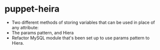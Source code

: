 # puppet-heira
- Two different methods of storing variables that can be used in place of any attribute:
- The params pattern, and Hiera
- Refactor MySQL module that's been set up to use params pattern to Hiera.
